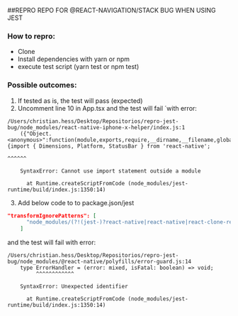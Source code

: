 ##REPRO REPO FOR @REACT-NAVIGATION/STACK BUG WHEN USING JEST

### How to repro:
- Clone
- Install dependencies with yarn or npm
- execute test script (yarn test or npm test)

### Possible outcomes:
1. If tested as is, the test will pass (expected)
2. Uncomment line 10 in App.tsx and the test will fail ´with error:
```
/Users/christian.hess/Desktop/Repositorios/repro-jest-bug/node_modules/react-native-iphone-x-helper/index.js:1
    ({"Object.<anonymous>":function(module,exports,require,__dirname,__filename,global,jest){import { Dimensions, Platform, StatusBar } from 'react-native';
                                                                                             ^^^^^^

    SyntaxError: Cannot use import statement outside a module

      at Runtime.createScriptFromCode (node_modules/jest-runtime/build/index.js:1350:14)

```
3. Add below code to to package.json/jest 
```json  
"transformIgnorePatterns": [
      "node_modules/(?!(jest-)?react-native|react-native|react-clone-referenced-element|@react-native-community|expo(nent)?|@expo(nent)?/.*|react-navigation|@react-navigation/.*|@unimodules/.*|unimodules|sentry-expo|native-base|react-native-picker-select|@react-native-picker|@expo/vector-icons/.*)"
    ]
```
and the test will fail with  error:
```
/Users/christian.hess/Desktop/Repositorios/repro-jest-bug/node_modules/@react-native/polyfills/error-guard.js:14
    type ErrorHandler = (error: mixed, isFatal: boolean) => void;
         ^^^^^^^^^^^^

    SyntaxError: Unexpected identifier

      at Runtime.createScriptFromCode (node_modules/jest-runtime/build/index.js:1350:14)

```

